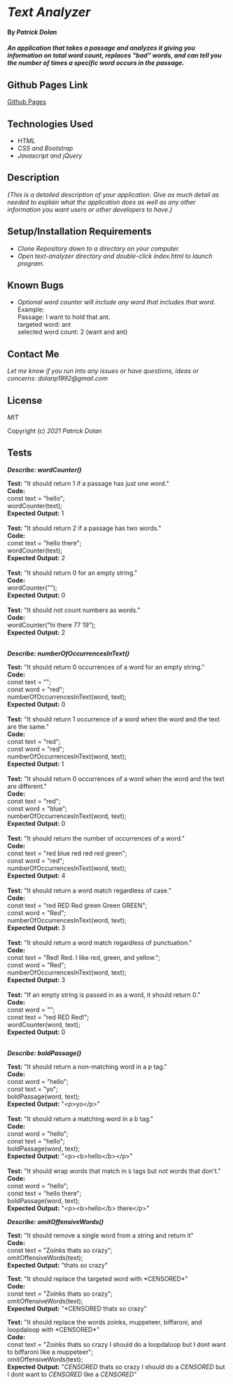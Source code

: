 # _Text Analyzer_

#### By _**Patrick Dolan**_

#### _An application that takes a passage and analyzes it giving you information on total word count, replaces "bad" words, and can tell you the number of times a specific word occurs in the passage._

## Github Pages Link

[Github Pages](https://patrick-dolan.github.io/text-analyzer/)

## Technologies Used

* _HTML_
* _CSS and Bootstrap_
* _Javascript and jQuery_

## Description

_{This is a detailed description of your application. Give as much detail as needed to explain what the application does as well as any other information you want users or other developers to have.}_

## Setup/Installation Requirements

* _Clone Repository down to a directory on your computer._
* _Open text-analyzer directory and double-click index.html to launch program._


## Known Bugs

* _Optional word counter will include any word that includes that word._
Example:  
Passage: I want to hold that ant.  
targeted word: ant  
selected word count: 2 (want and ant)  

## Contact Me

_Let me know if you run into any issues or have questions, ideas or concerns:_
_dolanp1992@gmail.com_

## License

_MIT_

Copyright (c) _2021_ _Patrick Dolan_

## Tests

_**Describe: wordCounter()**_

**Test:** "It should return 1 if a passage has just one word."  
**Code:**  
const text = "hello";  
wordCounter(text);  
**Expected Output:** 1  
<br>
**Test:** "It should return 2 if a passage has two words."  
**Code:**  
const text = "hello there";  
wordCounter(text);  
**Expected Output:** 2  
<br>
**Test:** "It should return 0 for an empty string."  
**Code:**  
wordCounter("");  
**Expected Output:** 0  
<br>
**Test:** "It should not count numbers as words."  
**Code:**  
wordCounter("hi there 77 19");  
**Expected Output:** 2  
<br>

_**Describe: numberOfOccurrencesInText()**_

**Test:** "It should return 0 occurrences of a word for an empty string."  
**Code:**  
const text = "";  
const word = "red";  
numberOfOccurrencesInText(word, text);  
**Expected Output:** 0  
<br>
**Test:** "It should return 1 occurrence of a word when the word and the text are the same."  
**Code:**    
const text = "red";  
const word = "red";  
numberOfOccurrencesInText(word, text);  
**Expected Output:** 1  
<br>
**Test:** "It should return 0 occurrences of a word when the word and the text are different."  
**Code:**    
const text = "red";  
const word = "blue";  
numberOfOccurrencesInText(word, text);  
**Expected Output:** 0  
<br>
**Test:** "It should return the number of occurrences of a word."  
**Code:**   
const text = "red blue red red red green";  
const word = "red";  
numberOfOccurrencesInText(word, text);  
**Expected Output:** 4  
<br>
**Test:** "It should return a word match regardless of case."  
**Code:**    
const text = "red RED Red green Green GREEN";  
const word = "Red";  
numberOfOccurrencesInText(word, text);  
**Expected Output:** 3  
<br>
**Test:** "It should return a word match regardless of punctuation."  
**Code:**    
const text = "Red! Red. I like red, green, and yellow.";  
const word = "Red";  
numberOfOccurrencesInText(word, text);  
**Expected Output:** 3  
<br>
**Test:** "If an empty string is passed in as a word, it should return 0."  
**Code:**    
const word = "";  
const text = "red RED Red!";  
wordCounter(word, text);  
**Expected Output:** 0  
<br>  

_**Describe: boldPassage()**_

**Test:** "It should return a non-matching word in a p tag."  
**Code:**    
const word = "hello";  
const text = "yo";  
boldPassage(word, text);  
**Expected Output:** "\<p>yo\</p>"  
<br>
**Test:** "It should return a matching word in a b tag."  
**Code:**   
const word = "hello";  
const text = "hello";  
boldPassage(word, text);  
**Expected Output:** "\<p>\<b>hello\</b>\</p>"  
<br>
**Test:** "It should wrap words that match in `b` tags but not words that don't."  
**Code:**   
const word = "hello";  
const text = "hello there";  
boldPassage(word, text);  
**Expected Output:** "\<p>\<b>hello\</b> there\</p>"  

_**Describe: omitOffensiveWords()**_

**Test:** "It should remove a single word from a string and return it"  
**Code:**  
const text = "Zoinks thats so crazy";  
omitOffensiveWords(text);  
**Expected Output:** "thats so crazy"

**Test:** "It should replace the targeted word with \*CENSORED\*"  
**Code:**  
const text = "Zoinks thats so crazy";  
omitOffensiveWords(text);  
**Expected Output:** "*CENSORED thats so crazy"  

**Test:** "It should replace the words zoinks, muppeteer, biffaroni, and loopdaloop with \*CENSORED\*"  
**Code:**  
const text = "Zoinks thats so crazy I should do a loopdaloop but I dont want to biffaroni like a muppeteer";  
omitOffensiveWords(text);  
**Expected Output:** "*CENSORED* thats so crazy I should do a *CENSORED* but I dont want to *CENSORED* like a *CENSORED*"  